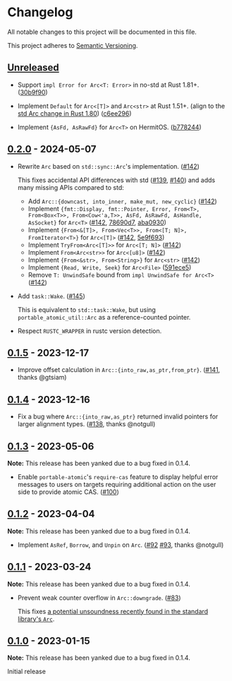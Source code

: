 # Changelog

All notable changes to this project will be documented in this file.

This project adheres to [Semantic Versioning](https://semver.org).

<!--
Note: In this file, do not use the hard wrap in the middle of a sentence for compatibility with GitHub comment style markdown rendering.
-->

## [Unreleased]

- Support `impl Error for Arc<T: Error>` in no-std at Rust 1.81+. ([30b9f90](https://github.com/taiki-e/portable-atomic/commit/30b9f90346dfad14ab00f1c7e1f988f941330bcf))

- Implement `Default` for `Arc<[T]>` and `Arc<str>` at Rust 1.51+. (align to the [std Arc change in Rust 1.80](https://github.com/rust-lang/rust/pull/124640)) ([c6ee296](https://github.com/taiki-e/portable-atomic/commit/c6ee29606984863d008c2cf2209751ed0fa43b14))

- Implement `{AsFd, AsRawFd}` for `Arc<T>` on HermitOS. ([b778244](https://github.com/taiki-e/portable-atomic/commit/b778244917e17bfc431c9add4d028ff26d00e3b7))

## [0.2.0] - 2024-05-07

- Rewrite `Arc` based on `std::sync::Arc`'s implementation. ([#142](https://github.com/taiki-e/portable-atomic/pull/142))

  This fixes accidental API differences with std ([#139](https://github.com/taiki-e/portable-atomic/issues/139), [#140](https://github.com/taiki-e/portable-atomic/issues/140)) and adds many missing APIs compared to std:
  - Add `Arc::{downcast, into_inner, make_mut, new_cyclic}` ([#142](https://github.com/taiki-e/portable-atomic/pull/142))
  - Implement `{fmt::Display, fmt::Pointer, Error, From<T>, From<Box<T>>, From<Cow<'a,T>>, AsFd, AsRawFd, AsHandle, AsSocket}` for `Arc<T>` ([#142](https://github.com/taiki-e/portable-atomic/pull/142), [78690d7](https://github.com/taiki-e/portable-atomic/commit/78690d7cad3b394119ea147c5773f67806a6ac09), [aba0930](https://github.com/taiki-e/portable-atomic/commit/aba0930269d7075b81810b49bbbbb6c5edc85ea0))
  - Implement `{From<&[T]>, From<Vec<T>>, From<[T; N]>, FromIterator<T>}` for `Arc<[T]>` ([#142](https://github.com/taiki-e/portable-atomic/pull/142), [5e9f693](https://github.com/taiki-e/portable-atomic/commit/5e9f693dcb43c35187ca95ce1c824e0cb1d3c4f8))
  - Implement `TryFrom<Arc<[T]>>` for `Arc<[T; N]>` ([#142](https://github.com/taiki-e/portable-atomic/pull/142))
  - Implement `From<Arc<str>>` for `Arc<[u8]>` ([#142](https://github.com/taiki-e/portable-atomic/pull/142))
  - Implement `{From<&str>, From<String>}` for `Arc<str>` ([#142](https://github.com/taiki-e/portable-atomic/pull/142))
  - Implement `{Read, Write, Seek}` for `Arc<File>` ([591ece5](https://github.com/taiki-e/portable-atomic/commit/591ece5bde0f19f1895853791924ee55c51ee61e))
  - Remove `T: UnwindSafe` bound from `impl UnwindSafe for Arc<T>` ([#142](https://github.com/taiki-e/portable-atomic/pull/142))

- Add `task::Wake`. ([#145](https://github.com/taiki-e/portable-atomic/pull/145))

  This is equivalent to `std::task::Wake`, but using `portable_atomic_util::Arc` as a reference-counted pointer.

- Respect `RUSTC_WRAPPER` in rustc version detection.

## [0.1.5] - 2023-12-17

- Improve offset calculation in `Arc::{into_raw,as_ptr,from_ptr}`. ([#141](https://github.com/taiki-e/portable-atomic/pull/141), thanks @gtsiam)

## [0.1.4] - 2023-12-16

- Fix a bug where `Arc::{into_raw,as_ptr}` returned invalid pointers for larger alignment types. ([#138](https://github.com/taiki-e/portable-atomic/pull/138), thanks @notgull)

## [0.1.3] - 2023-05-06

**Note:** This release has been yanked due to a bug fixed in 0.1.4.

- Enable `portable-atomic`'s `require-cas` feature to display helpful error messages to users on targets requiring additional action on the user side to provide atomic CAS. ([#100](https://github.com/taiki-e/portable-atomic/pull/100))

## [0.1.2] - 2023-04-04

**Note:** This release has been yanked due to a bug fixed in 0.1.4.

- Implement `AsRef`, `Borrow`, and `Unpin` on `Arc`. ([#92](https://github.com/taiki-e/portable-atomic/pull/92) [#93](https://github.com/taiki-e/portable-atomic/pull/93), thanks @notgull)

## [0.1.1] - 2023-03-24

**Note:** This release has been yanked due to a bug fixed in 0.1.4.

- Prevent weak counter overflow in `Arc::downgrade`. ([#83](https://github.com/taiki-e/portable-atomic/pull/83))

  This fixes [a potential unsoundness recently found in the standard library's `Arc`](https://github.com/rust-lang/rust/issues/108706).

## [0.1.0] - 2023-01-15

**Note:** This release has been yanked due to a bug fixed in 0.1.4.

Initial release

[Unreleased]: https://github.com/taiki-e/portable-atomic/compare/portable-atomic-util-0.2.0...HEAD
[0.2.0]: https://github.com/taiki-e/portable-atomic/compare/portable-atomic-util-0.1.5...portable-atomic-util-0.2.0
[0.1.5]: https://github.com/taiki-e/portable-atomic/compare/portable-atomic-util-0.1.4...portable-atomic-util-0.1.5
[0.1.4]: https://github.com/taiki-e/portable-atomic/compare/portable-atomic-util-0.1.3...portable-atomic-util-0.1.4
[0.1.3]: https://github.com/taiki-e/portable-atomic/compare/portable-atomic-util-0.1.2...portable-atomic-util-0.1.3
[0.1.2]: https://github.com/taiki-e/portable-atomic/compare/portable-atomic-util-0.1.1...portable-atomic-util-0.1.2
[0.1.1]: https://github.com/taiki-e/portable-atomic/compare/portable-atomic-util-0.1.0...portable-atomic-util-0.1.1
[0.1.0]: https://github.com/taiki-e/portable-atomic/releases/tag/portable-atomic-util-0.1.0
